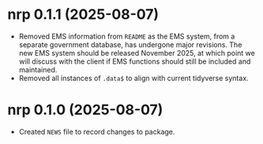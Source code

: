 <!-- NEWS.md is maintained by https://fledge.cynkra.com, contributors should not edit this file -->

# nrp 0.1.1 (2025-08-07)

- Removed EMS information from `README` as the EMS system, from a separate government database, has undergone major revisions. The new EMS system should be released November 2025, at which point we will discuss with the client if EMS functions should still be included and maintained.
- Removed all instances of `.data$` to align with current tidyverse syntax.

# nrp 0.1.0 (2025-08-07)

- Created `NEWS` file to record changes to package.
